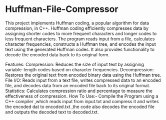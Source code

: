 # Huffman-File-Compressor
This project implements Huffman coding, a popular algorithm for data compression, in C++. Huffman coding efficiently compresses data by assigning shorter codes to more frequent characters and longer codes to less frequent characters. The program reads input from a file, calculates character frequencies, constructs a Huffman tree, and encodes the input text using the generated Huffman codes. It also provides functionality to decode the encoded data back to its original form.

Features:
Compression: Reduces the size of input text by assigning variable-length codes based on character frequencies.
Decompression: Restores the original text from encoded binary data using the Huffman tree.
File I/O: Reads input from a text file, writes compressed data to an encoded file, and decodes data from an encoded file back to its original format.
Statistics: Calculates compression ratio and percentage to measure the effectiveness of compression.
How To Use:-
Compile the Program using a C++ compiler ,which reads input from input.txt and compress it and writes the encoded dat to encoded.txt ,the code also decodes the encoded file and outputs the decoded text to decoded.txt.

